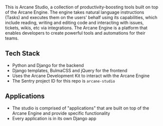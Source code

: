 This is Arcane Studio, a collection of productivity-boosting tools built on top of the Arcane Engine. 
The engine takes natural language instructions (Tasks) and executes them on the users' behalf using its capabilities,
which include reading, writing and editing code and interacting with issues, tickets, wikis, etc via integrations.
The Arcane Engine is a platform that enables developers to create powerful tools and automations for their teams.

## Tech Stack
* Python and Django for the backend
* Django templates, BulmaCSS and jQuery for the frontend
* Uses the Arcane Development Kit to interact with the Arcane Engine
* The Sentry project ID for this repo is `arcane-studio`

## Applications

* The studio is comprised of "applications" that are built on top of the Arcane Engine and provide specific functionality
* Every application is in its own Django app